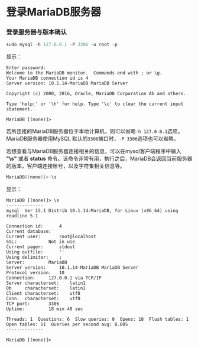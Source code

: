 登录MariaDB服务器
=========================================
### 登录服务器与版本确认
```powershell
sudo mysql -h 127.0.0.1 -P 3306 -u root -p
```
显示：
```
Enter password:
Welcome to the MariaDB monitor.  Commands end with ; or \g.
Your MariaDB connection id is 4
Server version: 10.1.14-MariaDB MariaDB Server

Copyright (c) 2000, 2016, Oracle, MariaDB Corporation Ab and others.

Type 'help;' or '\h' for help. Type '\c' to clear the current input statement.

MariaDB [(none)]>
```
若所连接的MariaDB服务器位于本地计算机，则可以省略`-h 127.0.0.1`选项。MariaDB服务器使用MySQL
默认的`3306`端口时，`-P 3306`选项也可以省略。

若想查看与MariaDB服务器连接相关的信息，可以在mysql客户端程序中输入 **"\s"** 或者 **status**
命令。该命令非常有用，执行之后，MariaDB会返回当前服务器的版本，客户端连接帐号，以及字符集相关信息等。
```powershell
MariaDB[(none)]> \s
```
显示：
```
MariaDB [(none)]> \s
--------------
mysql  Ver 15.1 Distrib 10.1.14-MariaDB, for Linux (x86_64) using readline 5.1

Connection id:		4
Current database:
Current user:		root@localhost
SSL:			Not in use
Current pager:		stdout
Using outfile:		''
Using delimiter:	;
Server:			MariaDB
Server version:		10.1.14-MariaDB MariaDB Server
Protocol version:	10
Connection:		127.0.0.1 via TCP/IP
Server characterset:	latin1
Db     characterset:	latin1
Client characterset:	utf8
Conn.  characterset:	utf8
TCP port:		3306
Uptime:			18 min 48 sec

Threads: 1  Questions: 6  Slow queries: 0  Opens: 18  Flush tables: 1  Open tables: 11  Queries per second avg: 0.005
--------------

MariaDB [(none)]>
```
